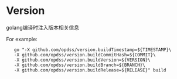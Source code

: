 # Version 

golang编译时注入版本相关信息

For example:

```shell
   go "-X github.com/opdss/version.buildTimestamp=${TIMESTAMP}\
   -X github.com/opdss/version.buildCommitHash=${COMMIT}\
   -X github.com/opdss/version.buildVersion=${VERSION}\
   -X github.com/opdss/version.buildBranch=${BRANCH}\
   -X github.com/opdss/version.buildRelease=${RELEASE}" build  
```
